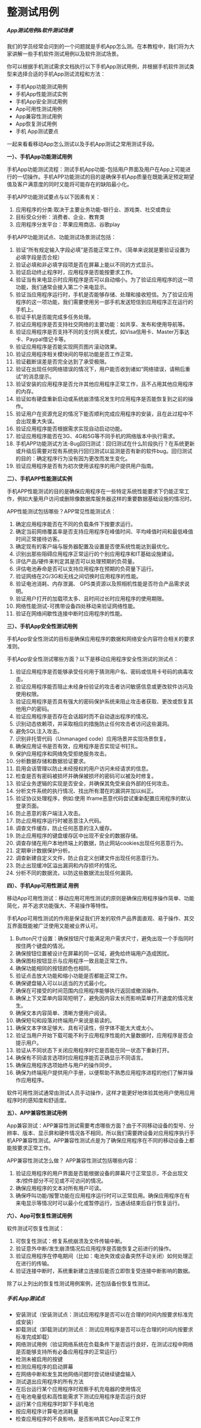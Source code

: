 # 整测试用例

##### **App测试用例&软件测试场景**

我们的学员经常会问到的一个问题就是手机App怎么测。在本教程中，我们将为大家讲解一些手机软件测试用例以及软件测试场景。

你可以根据手机测试需求文档执行以下手机App测试用例，并根据手机软件测试类型来选择合适的手机App测试流程和方法：

-   手机App功能测试用例
-   手机App性能测试实例
-   手机App安全测试用例
-   App可用性测试用例
-   App兼容性测试用例
-   App恢复测试用例
-   手机 App测试要点

一起来看看移动App怎么测试以及手机App测试之常用测试手段。

**一）、手机App功能测试用例** 

手机App功能测试流程：测试手机App功能-包括用户界面及用户在App上可能进行的一切操作。手机APP功能测试的目的是确保手机App质量在既能满足预定期望值及客户满意度的同时又能将可能存在的缺陷最小化。

手机APP功能测试要点与以下因素有关：

1.  应用程序的分类:取决于主要业务功能-银行业、游戏类、社交或商业
2.  目标受众分析：消费者、企业、教育类
3.  应用程序分发平台：苹果应用商店、谷歌play

手机APP功能测试点、功能测试场景测试包括：

1.  验证“所有规定输入字段必填”是否能正常工作。（简单来说就是要验证设置为必填字段是否合规）
2.  验证必填和非必填字段项是否在屏幕上能以不同的方式显示。
3.  验证启动终止程序时，应用程序是否能按要求工作。
4.  验证当有来电显示时应用程序是否可以自动缩小。为了验证应用程序的这一项功能，我们通常会接入第二个来电显示。
5.  验证当应用程序运行时，手机是否能够存储、处理和接收短信。为了验证应用程序的这一项功能，我们需要使用另一部手机发送短信到应用程序正在运行的手机上。
6.  验证手机是否能完成多任务处理。
7.  验证应用程序是否支持社交网络的主要功能：如共享、发布和使用导航等。
8.  验证应用程序是否支持不同的支付网关模式，如Visa信用卡、Master万事达卡、Paypal借记卡等。
9.  验证应用程序是否能实现网页图片滚动效果。
10.  验证应用程序相关模块间的导航功能是否工作正常。
11.  验证截断误差是否完全达到了承受极限。
12.  验证在出现任何网络错误的情况下，用户能否收到诸如“网络错误，请稍后重试”的消息提示。
13.  验证安装的应用程序是否允许其他应用程序正常工作，且不占用其他应用程序的内存。
14.  验证如有硬盘重新启动或系统崩溃情况发生时应用程序是否能恢复到之前的操作。
15.  验证用户在资源充足的情况下能否顺利完成应用程序的安装，且在此过程中不会出现重大失误。
16.  验证应用程序能否根据需求实现自动启动功能。
17.  验证应用程序能否在3G、4G和5G等不同手机的网络版本中执行需求。
18.  手机APP功能测试方法-Bug回归测试：回归测试在什么阶段执行？在系统更新或升级后需要对现有系统执行回归测试以监测是否有新的软件bug。回归测试的目的：确定程序行为没有因为更改而发生变化。
19.  验证应用程序是否有为初次使用该程序的用户提供用户指南。

**二）、手机APP性能测试实例**

手机APP性能测试的目的是确保应用程序在一些特定系统性能要求下仍能正常工作，例如大量用户访问或删除像数据库服务器这样的重要数据基础设施的情况时。

APP性能测试包括哪些？APP常见性能测试点：

1.  确定应用程序能否在不同的负载条件下按要求运行。
2.  确定当前网络覆盖率是否支持应用程序在峰值时间、平均峰值时间和最低峰值时间正常接待访客。
3.  确定现有的客户端与服务器配置及设置是否使系统性能达到最优化。
4.  识别出那些阻碍应用程序正常运行的个别应用程序和IT基础设施建设。
5.  评估产品/硬件来判定其是否可以处理预期的负荷量。
6.  评估电池寿命是否可以支持应用程序在预期的负荷量下运行。
7.  验证网络在2G/3G和无线之间切换时应用程序的性能。
8.  验证电池消耗、内存泄漏、 GPS类资源以及照相机性能是否符合产品需求说明。
9.  验证用户打开的加载项太多、且时间过长时应用程序的使用期限。
10.  网络性能测试-可携带设备四处移动来验证网络性能。
11.  验证在网络间歇性连接中断时应用程序的性能。

**三）、手机App安全性测试用例**

手机App安全性测试的目标是确保应用程序的数据和网络安全内容符合相关的要求准则。

手机App安全性测试哪些方面？以下是移动应用程序安全性测试的测试点：

1.  验证应用程序是否能够承受任何用于猜测用户名、密码或信用卡号码的病毒攻击。
2.  验证应用程序能否阻止未经身份验证的攻击者访问敏感信息或更改软件访问及使用权限。
3.  验证应用程序是否具有强大的密码保护系统来阻止攻击者获取、更改或恢复其他用户的密码。
4.  验证应用程序是否存在会话超时而不自动退出程序的情况。
5.  识别动态依赖项，并采取相应的措施防止任何攻击者访问这些漏洞。
6.  避免SQL注入攻击。
7.  识别非托管代码（Unmanaged code）应用场景并实现场景恢复。
8.  确保应用证书是否有效，应用程序是否实现证书钉扎。
9.  保护应用程序和网络免受拒绝服务攻击。
10.  分析数据存储和数据验证要求。
11.  启用会话管理以防止未经授权的用户访问未经请求的信息。
12.  检查是否有密码被损坏并确保被损坏的密码可以被及时修复。
13.  验证业务逻辑的实现是否安全，并确保其免受来自外部的任何攻击。
14.  分析文件系统的执行情况、找出所有潜在的漏洞并加以纠正。
15.  验证协议处理程序，例如:使用 Iframe恶意代码尝试重新配置应用程序的默认登录页面。
16.  防止恶意的客户端注入攻击。
17.  防止应用程序运行时被恶意注入代码。
18.  调查文件缓存，防止任何恶意的注入缓存。
19.  防止应用程序的键盘缓存区中出现不安全的数据存储。
20.  调查存储在用户本地终端上的数据，防止网站cookies出现任何恶意行为。
21.  定期审计数据保护分析。
22.  调查新建自定义文件，防止自定义创建文件出现任何恶意行为。
23.  防止出现缓冲区溢出漏洞和内存损坏的情况。
24.  分析不同的数据流，以防这些数据流出现任何漏洞。

**四）、手机App可用性测试 用例**

移动App可用性测试：移动应用可用性测试的原则是确保应用程序操作简单、功能简化，并不追求功能强大、不易操作等特性。

手机App可用性测试的作用是保证我们开发的软件产品界面直观、易于操作、其交互界面既能被广泛使用又能被业界认可。

1.  Button尺寸设置：确保按钮尺寸能满足用户需求尺寸，避免出现一个手指同时按住两个键盘的情况。
2.  确保按钮位置被设计在屏幕的同一区域，避免给终端用户造成困扰。
3.  确保图标按钮显示与应用程序一致且能正常工作。
4.  确保功能相同的按钮颜色也相同。
5.  验证点击放大功能和缩小功能是否都能正常工作。
6.  确保键盘输入可以以适当的方式最小化。
7.  确保在可接受的时间范围内应用程序能够执行返回或撤消操作。
8.  确保上下文菜单内容简短明了，避免因内容太长而影响菜单打开速度的情况发生。
9.  确保文本内容简单、清晰方便用户阅读。
10.  确保短句和段落对终端用户来说是易读的。
11.  确保文本字体足够大、具有可读性，但字体不能太大或太小。
12.  验证当用户开始下载可能不利于应用程序性能的大量数据时，应用程序是否会提示用户。
13.  验证从不同状态下关闭应用程序时它是否能在同一状态下重新打开。
14.  确保有不同语言选项时应用程序能否正确显示不同语言。
15.  确保应用程序选项始终与用户的操作同步。
16.  确保为终端用户提供用户手册，以便帮助不熟悉应用程序进程的他们了解并操作应用程序。

软件可用性测试通常由测试人员手动操作，这样才能更好地体验其他用户使用应用程序时的感知度和舒适度。

**五）、APP兼容性测试用例**

App兼容测试：APP兼容性测试需要考虑哪些方面？由于不同移动设备的型号、分辨率、版本、显示屏和硬件情况各不相同，所以我们需要跨设备对应用程序执行手机APP兼容性测试。APP兼容性测试点是为了确保应用程序在不同的移动设备上都能按要求正常工作。

APP兼容性测试怎么做？ APP兼容性测试包括哪些内容：

1.  验证应用程序的用户界面是否能根据设备的屏幕尺寸正常显示，不会出现文本/控件部分不可见或不可访问的情况。
2.  确保应用程序的文本对所有用户可读。
3.  确保呼叫功能/报警功能在应用程序运行时可以正常启用。确保应用程序在有来电显示等情况时可以最小化或暂停运行，当通话结束后自行恢复运行。

**六）、App可恢复性测试用例**

软件测试可恢复性测试：

1.  可恢复性测试：修复系统崩溃及文件传输中断。
2.  验证意外中断/发生崩溃情况后应用程序是否能恢复之前进行的操作。
3.  验证应用程序在停电期间（比如：电池失效或设备突然手动关闭）如何处理正在进行的传输。
4.  验证连接中断时，系统重新建立连接后能否立即恢复受连接中断影响的数据。

除了以上列出的恢复性测试用例案例，还包括备份恢复性测试。

##### 手机 App测试点

-   安装测试（安装测试点：测试应用程序是否可以在合理的时间内按要求标准完成安装）
-   卸载测试（卸载测试的测试点：测试应用程序是否可以在合理的时间内按要求标准完成卸载）
-   网络测试用例（验证网络系统在负载条件下是否运行良好，在测试过程中网络是否能够支持所有必备应用程序的正常运行）
-   检测未被启用的按键
-   检测应用程序的启动屏幕
-   在网络中断和发生其他网络问题时尝试继续键盘输入
-   测试退出应用程序的所有方法
-   在后台运行某个应用程序时观察手机充电器的使用情况
-   在电池电量低和高性能需求下测试应用程序是否运行良好
-   运行某个应用程序时卸下手机电池
-   按应用程序计算电池消耗量
-   检查应用程序的不良影响，是否影响其它App正常工作